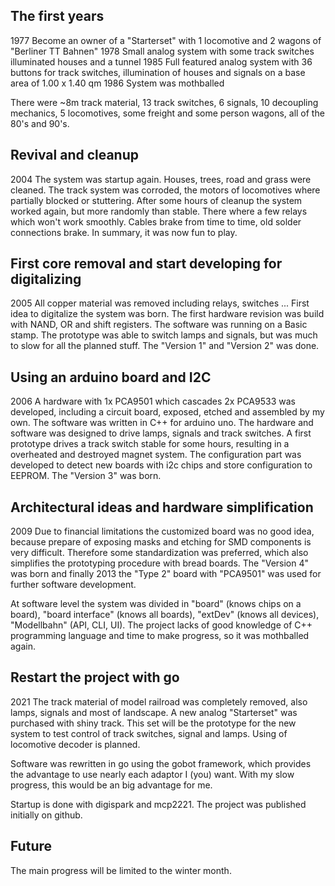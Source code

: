 ## The first years
1977 Become an owner of a "Starterset" with 1 locomotive and 2 wagons of "Berliner TT Bahnen"
1978 Small analog system with some track switches illuminated houses and a tunnel
1985 Full featured analog system with 36 buttons for track switches, illumination of houses and signals on a base area of 1.00 x 1.40 qm
1986 System was mothballed

There were ~8m track material, 13 track switches, 6 signals, 10 decoupling mechanics, 5 locomotives, some freight and some person wagons, all of the 80's and 90's.

## Revival and cleanup
2004 The system was startup again. Houses, trees, road and grass were cleaned. The track system was corroded, the motors of locomotives where partially blocked or stuttering. 
After some hours of cleanup the system worked again, but more randomly than stable. There where a few relays which won't work smoothly.
Cables brake from time to time, old solder connections brake. In summary, it was now fun to play.

## First core removal and start developing for digitalizing
2005 All copper material was removed including relays, switches ...
First idea to digitalize the system was born. The first hardware revision was build with NAND, OR and shift registers.
The software was running on a Basic stamp. The prototype was able to switch lamps and signals, but was much to slow for all the planned stuff.
The "Version 1" and "Version 2" was done.

## Using an arduino board and I2C
2006 A hardware with 1x PCA9501 which cascades 2x PCA9533 was developed, including a circuit board, exposed, etched and assembled by my own.
The software was written in C++ for arduino uno. The hardware and software was designed to drive lamps, signals and track switches. 
A first prototype drives a track switch stable for some hours, resulting in a overheated and destroyed magnet system.
The configuration part was developed to detect new boards with i2c chips and store configuration to EEPROM.
The "Version 3" was born.

## Architectural ideas and hardware simplification
2009 Due to financial limitations the customized board was no good idea, because prepare of exposing masks and etching for SMD components
is very difficult. Therefore some standardization was preferred, which also simplifies the prototyping procedure with bread boards.
The "Version 4" was born and finally 2013 the "Type 2" board with "PCA9501" was used for further software development.

At software level the system was divided in "board" (knows chips on a board), "board interface" (knows all boards), "extDev" (knows all devices), "Modellbahn" (API, CLI, UI).
The project lacks of good knowledge of C++ programming language and time to make progress, so it was mothballed again.

## Restart the project with go
2021 The track material of model railroad was completely removed, also lamps, signals and most of landscape. 
A new analog "Starterset" was purchased with shiny track. This set will be the prototype for the new system to test 
control of track switches, signal and lamps. Using of locomotive decoder is planned.

Software was rewritten in go using the gobot framework, which provides the advantage to use nearly each adaptor I (you) want. 
With my slow progress, this would be an big advantage for me.

Startup is done with digispark and mcp2221. The project was published initially on github.

## Future
The main progress will be limited to the winter month.
